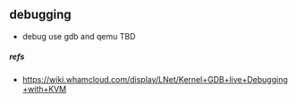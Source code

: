debugging
---

- debug use gdb and qemu
TBD

##### refs
- https://wiki.whamcloud.com/display/LNet/Kernel+GDB+live+Debugging+with+KVM

